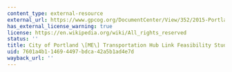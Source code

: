 ```yaml
---
content_type: external-resource
external_url: https://www.gpcog.org/DocumentCenter/View/352/2015-Portland-Hub-Link-Focus-Group-Presentation-PDF
has_external_license_warning: true
license: https://en.wikipedia.org/wiki/All_rights_reserved
status: ''
title: City of Portland \[ME\] Transportation Hub Link Feasibility Study (PDF)
uid: 7601a4b1-1469-4497-bdca-42a5b1ad4e7d
wayback_url: ''
---
```

